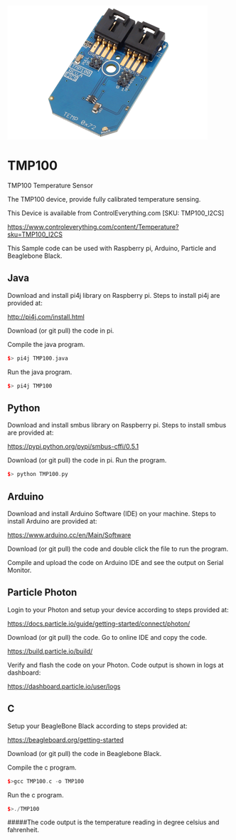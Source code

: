 [![TMP100](TMP100_I2CS.png)](https://www.controleverything.com/content/Temperature?sku=TMP100_I2CS)
# TMP100
TMP100 Temperature Sensor

The TMP100 device, provide fully calibrated temperature sensing.

This Device is available from ControlEverything.com [SKU: TMP100_I2CS]

https://www.controleverything.com/content/Temperature?sku=TMP100_I2CS

This Sample code can be used with Raspberry pi, Arduino, Particle and Beaglebone Black.

## Java
Download and install pi4j library on Raspberry pi. Steps to install pi4j are provided at:

http://pi4j.com/install.html

Download (or git pull) the code in pi.

Compile the java program.
```cpp
$> pi4j TMP100.java
```

Run the java program.
```cpp
$> pi4j TMP100
```

## Python
Download and install smbus library on Raspberry pi. Steps to install smbus are provided at:

https://pypi.python.org/pypi/smbus-cffi/0.5.1

Download (or git pull) the code in pi. Run the program.

```cpp
$> python TMP100.py
```

## Arduino
Download and install Arduino Software (IDE) on your machine. Steps to install Arduino are provided at:

https://www.arduino.cc/en/Main/Software

Download (or git pull) the code and double click the file to run the program.

Compile and upload the code on Arduino IDE and see the output on Serial Monitor.


## Particle Photon

Login to your Photon and setup your device according to steps provided at:

https://docs.particle.io/guide/getting-started/connect/photon/

Download (or git pull) the code. Go to online IDE and copy the code.

https://build.particle.io/build/

Verify and flash the code on your Photon. Code output is shown in logs at dashboard:

https://dashboard.particle.io/user/logs


## C

Setup your BeagleBone Black according to steps provided at:

https://beagleboard.org/getting-started

Download (or git pull) the code in Beaglebone Black.

Compile the c program.
```cpp
$>gcc TMP100.c -o TMP100
```
Run the c program.
```cpp
$>./TMP100
```
#####The code output is the temperature reading in degree celsius and fahrenheit.
